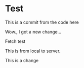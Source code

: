 # Test

This is a commit from the code here

Wow., I got a new change...

Fetch test

This is from local to server.

This is a change